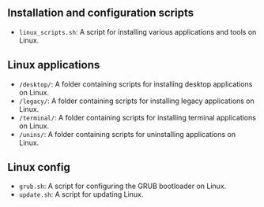 ## Installation and configuration scripts

- `linux_scripts.sh`: A script for installing various applications and tools on Linux.

## Linux applications

- `/desktop/`: A folder containing scripts for installing desktop applications on Linux.
- `/legacy/`: A folder containing scripts for installing legacy applications on Linux.
- `/terminal/`: A folder containing scripts for installing terminal applications on Linux.
- `/unins/`: A folder containing scripts for uninstalling applications on Linux.

## Linux config

- `grub.sh`: A script for configuring the GRUB bootloader on Linux.
- `update.sh`: A script for updating Linux.